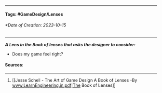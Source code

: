 __________________________________________________________________________
#### **Tags:** #GameDesign/Lenses  
###### *Date of Creation: 2023-10-15
__________________________________________________________________________

***A Lens in the Book of lenses that asks the designer to consider:***
- Does my game feel right?
#### Sources:
__________________________________________________________________________
1. [[Jesse Schell - The Art of Game Design A Book of Lenses -By www.LearnEngineering.in.pdf|The Book of Lenses]]